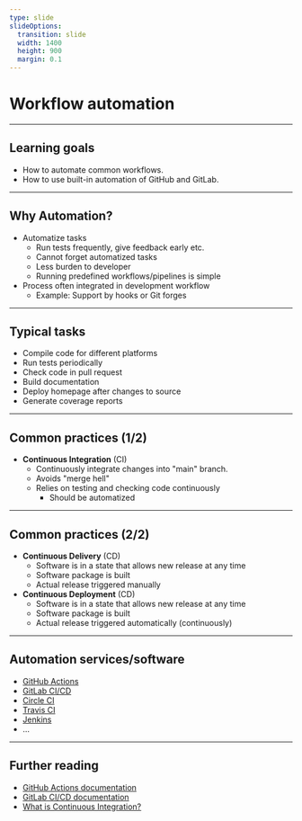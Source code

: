 ```yaml
---
type: slide
slideOptions:
  transition: slide
  width: 1400
  height: 900
  margin: 0.1
---
```


<style>
  .reveal strong {
    font-weight: bold;
    color: orange;
  }
  .reveal p {
    text-align: left;
  }
  .reveal section h1 {
    color: orange;
  }
  .reveal section h2 {
    color: orange;
  }
  .reveal code {
    font-family: 'Ubuntu Mono';
    color: orange;
  }
  .reveal section img {
    background:none;
    border:none;
    box-shadow:none;
  }
</style>

# Workflow automation

---

## Learning goals

- How to automate common workflows.
- How to use built-in automation of GitHub and GitLab.

---

## Why Automation?

- Automatize tasks
    - Run tests frequently, give feedback early etc.
    - Cannot forget automatized tasks
    - Less burden to developer
    - Running predefined workflows/pipelines is simple
- Process often integrated in development workflow
    - Example: Support by hooks or Git forges

---

## Typical tasks

- Compile code for different platforms
- Run tests periodically
- Check code in pull request
- Build documentation
- Deploy homepage after changes to source
- Generate coverage reports

---

## Common practices (1/2)

- **Continuous Integration** (CI)
    - Continuously integrate changes into "main" branch.
    - Avoids "merge hell"
    - Relies on testing and checking code continuously
        - Should be automatized

---

## Common practices (2/2)

- **Continuous Delivery** (CD)
    - Software is in a state that allows new release at any time
    - Software package is built
    - Actual release triggered manually
- **Continuous Deployment** (CD)
    - Software is in a state that allows new release at any time
    - Software package is built
    - Actual release triggered automatically (continuously)

---

## Automation services/software

- [GitHub Actions](https://github.com/features/actions)
- [GitLab CI/CD](https://docs.gitlab.com/ee/ci/)
- [Circle CI](https://circleci.com/)
- [Travis CI](https://www.travis-ci.com/)
- [Jenkins](https://www.jenkins.io/)
- ...

---

## Further reading

- [GitHub Actions documentation](https://docs.github.com/en/actions)
- [GitLab CI/CD documentation](https://docs.gitlab.com/ee/ci/)
- [What is Continuous Integration?](https://www.atlassian.com/continuous-delivery/continuous-integration)